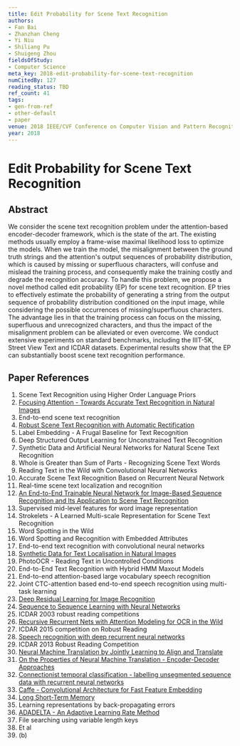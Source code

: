```yaml
---
title: Edit Probability for Scene Text Recognition
authors:
- Fan Bai
- Zhanzhan Cheng
- Yi Niu
- Shiliang Pu
- Shuigeng Zhou
fieldsOfStudy:
- Computer Science
meta_key: 2018-edit-probability-for-scene-text-recognition
numCitedBy: 127
reading_status: TBD
ref_count: 41
tags:
- gen-from-ref
- other-default
- paper
venue: 2018 IEEE/CVF Conference on Computer Vision and Pattern Recognition
year: 2018
---
```


# Edit Probability for Scene Text Recognition

## Abstract

We consider the scene text recognition problem under the attention-based encoder-decoder framework, which is the state of the art. The existing methods usually employ a frame-wise maximal likelihood loss to optimize the models. When we train the model, the misalignment between the ground truth strings and the attention's output sequences of probability distribution, which is caused by missing or superfluous characters, will confuse and mislead the training process, and consequently make the training costly and degrade the recognition accuracy. To handle this problem, we propose a novel method called edit probability (EP) for scene text recognition. EP tries to effectively estimate the probability of generating a string from the output sequence of probability distribution conditioned on the input image, while considering the possible occurrences of missing/superfluous characters. The advantage lies in that the training process can focus on the missing, superfluous and unrecognized characters, and thus the impact of the misalignment problem can be alleviated or even overcome. We conduct extensive experiments on standard benchmarks, including the IIIT-5K, Street View Text and ICDAR datasets. Experimental results show that the EP can substantially boost scene text recognition performance.

## Paper References

1. Scene Text Recognition using Higher Order Language Priors
2. [Focusing Attention - Towards Accurate Text Recognition in Natural Images](2017-focusing-attention-towards-accurate-text-recognition-in-natural-images)
3. End-to-end scene text recognition
4. [Robust Scene Text Recognition with Automatic Rectification](2016-robust-scene-text-recognition-with-automatic-rectification)
5. Label Embedding - A Frugal Baseline for Text Recognition
6. Deep Structured Output Learning for Unconstrained Text Recognition
7. Synthetic Data and Artificial Neural Networks for Natural Scene Text Recognition
8. Whole is Greater than Sum of Parts - Recognizing Scene Text Words
9. Reading Text in the Wild with Convolutional Neural Networks
10. Accurate Scene Text Recognition Based on Recurrent Neural Network
11. Real-time scene text localization and recognition
12. [An End-to-End Trainable Neural Network for Image-Based Sequence Recognition and Its Application to Scene Text Recognition](2017-an-end-to-end-trainable-neural-network-for-image-based-sequence-recognition-and-its-application-to-scene-text-recognition)
13. Supervised mid-level features for word image representation
14. Strokelets - A Learned Multi-scale Representation for Scene Text Recognition
15. Word Spotting in the Wild
16. Word Spotting and Recognition with Embedded Attributes
17. End-to-end text recognition with convolutional neural networks
18. [Synthetic Data for Text Localisation in Natural Images](2016-synthetic-data-for-text-localisation-in-natural-images)
19. PhotoOCR - Reading Text in Uncontrolled Conditions
20. End-to-End Text Recognition with Hybrid HMM Maxout Models
21. End-to-end attention-based large vocabulary speech recognition
22. Joint CTC-attention based end-to-end speech recognition using multi-task learning
23. [Deep Residual Learning for Image Recognition](2015-resnet.md)
24. [Sequence to Sequence Learning with Neural Networks](2014-sequence-to-sequence-learning-with-neural-networks)
25. ICDAR 2003 robust reading competitions
26. [Recursive Recurrent Nets with Attention Modeling for OCR in the Wild](2016-recursive-recurrent-nets-with-attention-modeling-for-ocr-in-the-wild)
27. ICDAR 2015 competition on Robust Reading
28. [Speech recognition with deep recurrent neural networks](2013-speech-recognition-with-deep-recurrent-neural-networks)
29. ICDAR 2013 Robust Reading Competition
30. [Neural Machine Translation by Jointly Learning to Align and Translate](2015-neural-machine-translation-by-jointly-learning-to-align-and-translate)
31. [On the Properties of Neural Machine Translation - Encoder-Decoder Approaches](2014-on-the-properties-of-neural-machine-translation-encoder-decoder-approaches)
32. [Connectionist temporal classification - labelling unsegmented sequence data with recurrent neural networks](2006-connectionist-temporal-classification-labelling-unsegmented-sequence-data-with-recurrent-neural-networks)
33. [Caffe - Convolutional Architecture for Fast Feature Embedding](2014-caffe-convolutional-architecture-for-fast-feature-embedding)
34. [Long Short-Term Memory](1997-long-short-term-memory)
35. Learning representations by back-propagating errors
36. [ADADELTA - An Adaptive Learning Rate Method](2012-adadelta-an-adaptive-learning-rate-method)
37. File searching using variable length keys
38. Et al
39. (b)
